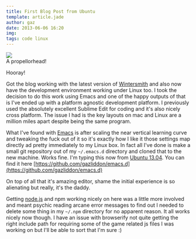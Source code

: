 ```yaml
---
title: First Blog Post from Ubuntu
template: article.jade
author: gaz
date: 2013-06-06 16:20
img: 
tags: code linux
---
```

[emacs]: http://www.emacswiki.org/emacs/EmacsHistory
[wintersmith]: https://github.com/jnordberg/wintersmith
[ubuntu]: http://www.ubuntu.com/
[node]: http://nodejs.org/

<div class='middle'>
<img src='/misc/img/prophead.jpg'>
<div>A propellorhead!</div>
</div>

Hooray!

Got the blog working with the latest version of [Wintersmith][wintersmith] and also now have the development environment working under Linux too. I took the decision to do this work using Emacs and one of the happy outputs of that is I've ended up with a platform agnostic development platform. I previously used the absolutely excellent Sublime Edit for coding and it's also nicely cross platform. The issue I had is the key layouts on mac and Linux are a million miles apart despite being the same program.

What I've found with [Emacs][emacs] is after scaling the near vertical learning curve and tweaking the fuck out of it so it's exactly how I like it those settings map directly ad pretty immediately to my Linux box. In fact all I've done is make a small git repository out of my <code>~/.emacs.d</code> directory and cloned that to the new machine. Works fine. I'm typing this now from [Ubuntu 13.04][ubuntu]. You can find it here [https://github.com/gazliddon/emacs.d](https://github.com/gazliddon/emacs.d)

On top of all that it's amazing editor, shame the initial experience is so alienating but really, it's the daddy.

Getting [node.js][node] and npm working nicely on here was a little more involved and meant psychic reading arcane error messages to find out I needed to delete some thing in my <code>~/.npm</code> directory for no apparent reason. It all works nicely now though. I have an issue with browserify not quite getting the right include path for requiring some of the game related js files I was working on but I'll be able to sort that I'm sure :)

